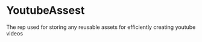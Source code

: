 # YoutubeAssest
The rep used for storing any reusable assets for efficiently creating youtube videos
